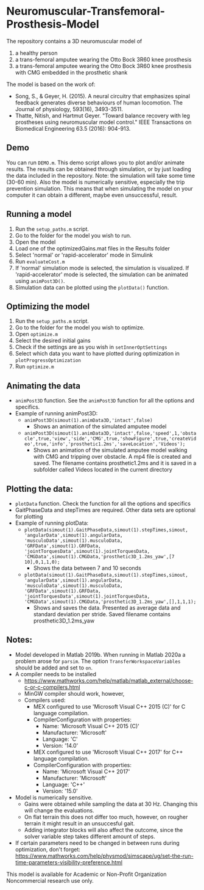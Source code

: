 # Neuromuscular-Transfemoral-Prosthesis-Model

The repository contains a 3D neuromuscular model of
1. a healthy person 
2. a trans-femoral amputee wearing the Otto Bock 3R60 knee prosthesis
3. a trans-femoral amputee wearing the Otto Bock 3R60 knee prosthesis with CMG embedded in the prosthetic shank

The model is based on the work of:
- Song, S., & Geyer, H. (2015). A neural circuitry that emphasizes spinal feedback generates diverse behaviours of human locomotion. The Journal of physiology, 593(16), 3493-3511.
- Thatte, Nitish, and Hartmut Geyer. "Toward balance recovery with leg prostheses using neuromuscular model control." IEEE Transactions on Biomedical Engineering 63.5 (2016): 904-913.

## Demo
You can run `DEMO.m`. This demo script allows you to plot and/or animate results. The results can be obtained through simulation, or by just loading the data included in the repository.
Note: the simulation will take some time (30-60 min). Also the model is numerically sensitive, especially the trip prevention simulation. This means that when simulating the model on your computer it can obtain a different, maybe even unsuccessful, result.

## Running a model

1. Run the `setup_paths.m` script.
2. Go to the folder for the model you wish to run.
3. Open the model
4. Load one of the optimizedGains.mat files in the Results folder
5. Select 'normal' or 'rapid-accelerator' mode in Simulink
6. Run `evaluateCost.m`
7. If 'normal' simulation mode is selected, the simulation is visualized. If 'rapid-accelerator' mode is selected, the simulation can be animated using `animPost3D()`.
8. Simulation data can be plotted using the `plotData()` function.


## Optimizing the model

1. Run the `setup_paths.m` script.
2. Go to the folder for the model you wish to optimize.
3. Open `optimize.m`
4. Select the desired initial gains 
5. Check if the settings are as you wish in `setInnerOptSettings`
6. Select which data you want to have plotted during optimization in `plotProgressOptimization`
7. Run `optimize.m`

## Animating the data
* `animPost3D` function. See the `animPost3D` function for all the options and specifics.
* Example of running animPost3D: 
  * `animPost3D(simout(1).animData3D,'intact',false)`
    * Shows an animation of the simulated amputee model
  * `animPost3D(simout(1).animData3D,'intact',false,'speed',1,'obstacle',true,'view','side','CMG',true,'showFigure',true,'createVideo',true,'info','prosthetic1.2ms','saveLocation','Videos');`
    * Shows an animation of the simulated amputee model walking with CMG and tripping over obstacle. A mp4 file is created and saved. The filename contains prosthetic1.2ms and it is saved in a subfolder called Videos located in the current directory	

## Plotting the data:
* `plotData` function. Check the function for all the options and specifics
* GaitPhaseData and stepTimes are required. Other data sets are optional for plotting
* Example of running plotData: 
  * `plotData(simout(1).GaitPhaseData,simout(1).stepTimes,simout, 'angularData',simout(1).angularData, 'musculoData',simout(1).musculoData, 'GRFData',simout(1).GRFData, 'jointTorquesData',simout(1).jointTorquesData, 'CMGData',simout(1).CMGData,'prosthetic3D_1.2ms_yaw',[7 10],0,1,1,0);`
    * Shows the data between 7 and 10 seconds
  * `plotData(simout(1).GaitPhaseData,simout(1).stepTimes,simout, 'angularData',simout(1).angularData, 'musculoData',simout(1).musculoData, 'GRFData',simout(1).GRFData, 'jointTorquesData',simout(1).jointTorquesData, 'CMGData',simout(1).CMGData,'prosthetic3D_1.2ms_yaw',[],1,1,1);`
    * Shows and saves the data. Presented as average data and standard deviation per stride. Saved filename contains prosthetic3D_1.2ms_yaw


## Notes:
* Model developed in Matlab 2019b. When running in Matlab 2020a a problem arose for `parsim`. The option `TransferWorkspaceVariables` should be added and set to `on`.
* A compiler needs to be installed
  * https://www.mathworks.com/help/matlab/matlab_external/choose-c-or-c-compilers.html
  * MinGW compiler should work, however,
  * Compilers used: 
    * MEX configured to use 'Microsoft Visual C++ 2015 (C)' for C language compilation.
    * CompilerConfiguration with properties:
      * Name: 'Microsoft Visual C++ 2015 (C)'
      * Manufacturer: 'Microsoft'
      * Language: 'C'
      * Version: '14.0'
    * MEX configured to use 'Microsoft Visual C++ 2017' for C++ language compilation.
    * CompilerConfiguration with properties: 
      * Name: 'Microsoft Visual C++ 2017'
      * Manufacturer: 'Microsoft'
      * Language: 'C++'
      * Version: '15.0'
* Model is numerically sensitive. 
  * Gains were obtained while sampling the data at 30 Hz. Changing this will change the evaluations. 
  * On flat terrain this does not differ too much, however, on rougher terrain it might result in an unsuccesful gait.
  * Adding integrator blocks will also affect the outcome, since the solver variable step takes different amount of steps.
* If certain parameters need to be changed in between runs during optimization, don't forget: https://www.mathworks.com/help/physmod/simscape/ug/set-the-run-time-parameters-visibility-preference.html

	

This model is available for Academic or Non-Profit Organization Noncommercial research use only.
